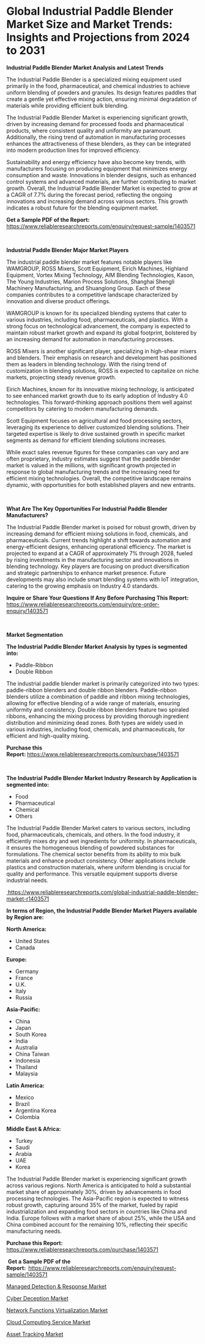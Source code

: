 <p><h1>Global Industrial Paddle Blender Market Size and Market Trends: Insights and Projections from 2024 to 2031</h1></p><p><strong>Industrial Paddle Blender Market Analysis and Latest Trends</strong></p>
<p><p>The Industrial Paddle Blender is a specialized mixing equipment used primarily in the food, pharmaceutical, and chemical industries to achieve uniform blending of powders and granules. Its design features paddles that create a gentle yet effective mixing action, ensuring minimal degradation of materials while providing efficient bulk blending. </p><p>The Industrial Paddle Blender Market is experiencing significant growth, driven by increasing demand for processed foods and pharmaceutical products, where consistent quality and uniformity are paramount. Additionally, the rising trend of automation in manufacturing processes enhances the attractiveness of these blenders, as they can be integrated into modern production lines for improved efficiency. </p><p>Sustainability and energy efficiency have also become key trends, with manufacturers focusing on producing equipment that minimizes energy consumption and waste. Innovations in blender designs, such as enhanced control systems and advanced materials, are further contributing to market growth. Overall, the Industrial Paddle Blender Market is expected to grow at a CAGR of 7.7% during the forecast period, reflecting the ongoing innovations and increasing demand across various sectors. This growth indicates a robust future for the blending equipment market.</p></p>
<p><strong>Get a Sample PDF of the Report:&nbsp;</strong> <a href="https://www.reliableresearchreports.com/enquiry/request-sample/1403571?utm_campaign=1738&utm_medium=2&utm_source=Github&utm_content=ia&utm_term=23102024&utm_id=industrial-paddle-blender">https://www.reliableresearchreports.com/enquiry/request-sample/1403571</a></p>
<p>&nbsp;</p>
<p><strong>Industrial Paddle Blender Major Market Players</strong></p>
<p><p>The industrial paddle blender market features notable players like WAMGROUP, ROSS Mixers, Scott Equipment, Eirich Machines, Highland Equipment, Vortex Mixing Technology, AIM Blending Technologies, Kason, The Young Industries, Marion Process Solutions, Shanghai Shengli Machinery Manufacturing, and Shuanglong Group. Each of these companies contributes to a competitive landscape characterized by innovation and diverse product offerings.</p><p>WAMGROUP is known for its specialized blending systems that cater to various industries, including food, pharmaceuticals, and plastics. With a strong focus on technological advancement, the company is expected to maintain robust market growth and expand its global footprint, bolstered by an increasing demand for automation in manufacturing processes.</p><p>ROSS Mixers is another significant player, specializing in high-shear mixers and blenders. Their emphasis on research and development has positioned them as leaders in blending technology. With the rising trend of customization in blending solutions, ROSS is expected to capitalize on niche markets, projecting steady revenue growth.</p><p>Eirich Machines, known for its innovative mixing technology, is anticipated to see enhanced market growth due to its early adoption of Industry 4.0 technologies. This forward-thinking approach positions them well against competitors by catering to modern manufacturing demands.</p><p>Scott Equipment focuses on agricultural and food processing sectors, leveraging its experience to deliver customized blending solutions. Their targeted expertise is likely to drive sustained growth in specific market segments as demand for efficient blending solutions increases.</p><p>While exact sales revenue figures for these companies can vary and are often proprietary, industry estimates suggest that the paddle blender market is valued in the millions, with significant growth projected in response to global manufacturing trends and the increasing need for efficient mixing technologies. Overall, the competitive landscape remains dynamic, with opportunities for both established players and new entrants.</p></p>
<p>&nbsp;</p>
<p><strong>What Are The Key Opportunities For Industrial Paddle Blender Manufacturers?</strong></p>
<p><p>The Industrial Paddle Blender market is poised for robust growth, driven by increasing demand for efficient mixing solutions in food, chemicals, and pharmaceuticals. Current trends highlight a shift towards automation and energy-efficient designs, enhancing operational efficiency. The market is projected to expand at a CAGR of approximately 7% through 2028, fueled by rising investments in the manufacturing sector and innovations in blending technology. Key players are focusing on product diversification and strategic partnerships to enhance market presence. Future developments may also include smart blending systems with IoT integration, catering to the growing emphasis on Industry 4.0 standards.</p></p>
<p><strong>Inquire or Share Your Questions If Any Before Purchasing This Report:</strong> <a href="https://www.reliableresearchreports.com/enquiry/pre-order-enquiry/1403571?utm_campaign=1738&utm_medium=2&utm_source=Github&utm_content=ia&utm_term=23102024&utm_id=industrial-paddle-blender">https://www.reliableresearchreports.com/enquiry/pre-order-enquiry/1403571</a></p>
<p>&nbsp;</p>
<p><strong>Market Segmentation</strong></p>
<p><strong>The Industrial Paddle Blender Market Analysis by types is segmented into:</strong></p>
<p><ul><li>Paddle-Ribbon</li><li>Double Ribbon</li></ul></p>
<p><p>The industrial paddle blender market is primarily categorized into two types: paddle-ribbon blenders and double ribbon blenders. Paddle-ribbon blenders utilize a combination of paddle and ribbon mixing technologies, allowing for effective blending of a wide range of materials, ensuring uniformity and consistency. Double ribbon blenders feature two spiraled ribbons, enhancing the mixing process by providing thorough ingredient distribution and minimizing dead zones. Both types are widely used in various industries, including food, chemicals, and pharmaceuticals, for efficient and high-quality mixing.</p></p>
<p><strong>Purchase this Report:&nbsp;</strong><a href="https://www.reliableresearchreports.com/purchase/1403571?utm_campaign=1738&utm_medium=2&utm_source=Github&utm_content=ia&utm_term=23102024&utm_id=industrial-paddle-blender">https://www.reliableresearchreports.com/purchase/1403571</a></p>
<p>&nbsp;</p>
<p><strong>The Industrial Paddle Blender Market Industry Research by Application is segmented into:</strong></p>
<p><ul><li>Food</li><li>Pharmaceutical</li><li>Chemical</li><li>Others</li></ul></p>
<p><p>The Industrial Paddle Blender Market caters to various sectors, including food, pharmaceuticals, chemicals, and others. In the food industry, it efficiently mixes dry and wet ingredients for uniformity. In pharmaceuticals, it ensures the homogeneous blending of powdered substances for formulations. The chemical sector benefits from its ability to mix bulk materials and enhance product consistency. Other applications include plastics and construction materials, where uniform blending is crucial for quality and performance. This versatile equipment supports diverse industrial needs.</p></p>
<p><a href="https://www.reliableresearchreports.com/global-industrial-paddle-blender-market-r1403571?utm_campaign=1738&utm_medium=2&utm_source=Github&utm_content=ia&utm_term=23102024&utm_id=industrial-paddle-blender">&nbsp;https://www.reliableresearchreports.com/global-industrial-paddle-blender-market-r1403571</a></p>
<p><strong>In terms of Region, the Industrial Paddle Blender Market Players available by Region are:</strong></p>
<p>
    <p> <strong> North America: </strong>
        <ul>
            <li>United States</li>
            <li>Canada</li>
        </ul>
        </p> 
    <p> <strong> Europe: </strong>
        <ul>
            <li>Germany</li>
            <li>France</li>
            <li>U.K.</li>
            <li>Italy</li>
            <li>Russia</li>
        </ul>
        </p> 
    <p> <strong> Asia-Pacific: </strong>
        <ul>
            <li>China</li>
            <li>Japan</li>
            <li>South Korea</li>
            <li>India</li>
            <li>Australia</li>
            <li>China Taiwan</li>
            <li>Indonesia</li>
            <li>Thailand</li>
            <li>Malaysia</li>
        </ul>
        </p> 
    <p> <strong> Latin America: </strong>
        <ul>
            <li>Mexico</li>
            <li>Brazil</li>
            <li>Argentina Korea</li>
            <li>Colombia</li>
        </ul>
        </p> 
    <p> <strong> Middle East & Africa: </strong>
        <ul>
            <li>Turkey</li>
            <li>Saudi</li>
            <li>Arabia</li>
            <li>UAE</li>
            <li>Korea</li>
        </ul>
    </p>
    </p>
<p><p>The Industrial Paddle Blender market is experiencing significant growth across various regions. North America is anticipated to hold a substantial market share of approximately 30%, driven by advancements in food processing technologies. The Asia-Pacific region is expected to witness robust growth, capturing around 35% of the market, fueled by rapid industrialization and expanding food sectors in countries like China and India. Europe follows with a market share of about 25%, while the USA and China combined account for the remaining 10%, reflecting their specific manufacturing needs.</p></p>
<p><strong>Purchase this Report: </strong><a href="https://www.reliableresearchreports.com/purchase/1403571?utm_campaign=1738&utm_medium=2&utm_source=Github&utm_content=ia&utm_term=23102024&utm_id=industrial-paddle-blender">https://www.reliableresearchreports.com/purchase/1403571</a></p>
<p>&nbsp;<strong>Get a Sample PDF of the Report:&nbsp;&nbsp;</strong><a href="https://www.reliableresearchreports.com/enquiry/request-sample/1403571?utm_campaign=1738&utm_medium=2&utm_source=Github&utm_content=ia&utm_term=23102024&utm_id=industrial-paddle-blender">https://www.reliableresearchreports.com/enquiry/request-sample/1403571</a></p>
<p><strong></strong></p>
<p><p><a href="https://www.linkedin.com/pulse/managed-detection-response-value-chain-analysis-from-raw-materials-xozvc?utm_campaign=1738&utm_medium=2&utm_source=Github&utm_content=ia&utm_term=23102024&utm_id=industrial-paddle-blender">Managed Detection & Response Market</a></p><p><a href="https://www.linkedin.com/pulse/global-cyber-deception-market-focus-application-end-use-industry-c7yxc?utm_campaign=1738&utm_medium=2&utm_source=Github&utm_content=ia&utm_term=23102024&utm_id=industrial-paddle-blender">Cyber Deception Market</a></p><p><a href="https://www.linkedin.com/pulse/insights-network-functions-virtualization-market-size-which-yf2ec?utm_campaign=1738&utm_medium=2&utm_source=Github&utm_content=ia&utm_term=23102024&utm_id=industrial-paddle-blender">Network Functions Virtualization Market</a></p><p><a href="https://www.linkedin.com/pulse/cloud-computing-service-market-drivers-challenges-forecast-2024-2031-uvdgc?utm_campaign=1738&utm_medium=2&utm_source=Github&utm_content=ia&utm_term=23102024&utm_id=industrial-paddle-blender">Cloud Computing Service Market</a></p><p><a href="https://www.linkedin.com/pulse/global-asset-tracking-market-share-growth-opportunities-growing-pmmwc?utm_campaign=1738&utm_medium=2&utm_source=Github&utm_content=ia&utm_term=23102024&utm_id=industrial-paddle-blender">Asset Tracking Market</a></p></p>